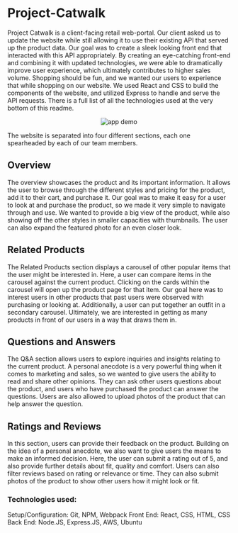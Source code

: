# Project-Catwalk

Project Catwalk is a client-facing retail web-portal. Our client asked us to update the website while still allowing it to use their existing API that served up the product data. Our goal was to create a sleek looking front end that interacted with this API appropriately. By creating an eye-catching front-end and combining it with updated technologies, we were able to dramatically improve user experience, which ultimately contributes to higher sales volume. Shopping should be fun, and we wanted our users to experience that while shopping on our website. We used React and CSS to build the components of the website, and utilized Express to handle and serve the API requests. There is a full list of all the technologies used at the very bottom of this readme.

<p align="center">
  <img alt="app demo" src="./demo.gif">
</p>

The website is separated into four different sections, each one spearheaded by each of our team members.

## Overview
The overview showcases the product and its important information. It allows the user to browse through the different styles and pricing for the product, add it to their cart, and purchase it. Our goal was to make it easy for a user to look at and purchase the product, so we made it very simple to navigate through and use. We wanted to provide a big view of the product, while also showing off the other styles in smaller capacities with thumbnails. The user can also expand the featured photo for an even closer look. 

## Related Products 
The Related Products section displays a carousel of other popular items that the user might be interested in. Here, a user can compare items in the carousel against the current product. Clicking on the cards within the carousel will open up the product page for that item. Our goal here was to interest users in other products that past users were observed with purchasing or looking at. Additionally, a user can put together an outfit in a secondary carousel. Ultimately, we are interested in getting as many products in front of our users in a way that draws them in.

## Questions and Answers 
The Q&A section allows users to explore inquiries and insights relating to the current product. A personal anecdote is a very powerful thing when it comes to marketing and sales, so we wanted to give users the ability to read and share other opinions. They can ask other users questions about the product, and users who have purchased the product can answer the questions. Users are also allowed to upload photos of the product that can help answer the question.

## Ratings and Reviews 
In this section, users can provide their feedback on the product. Building on the idea of a personal anecdote, we also want to give users the means to make an informed decision. Here, the user can submit a rating out of 5, and also provide further details about fit, quality and comfort.  Users can also filter reviews based on rating or relevance or time. They can also submit photos of the product to show other users how it might look or fit.

### Technologies used:

Setup/Configuration: Git, NPM, Webpack
Front End: React, CSS, HTML, CSS
Back End: Node.JS, Express.JS, AWS, Ubuntu
